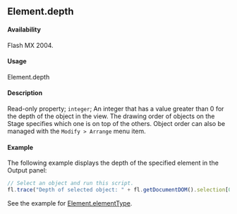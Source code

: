 ## Element.depth

#### Availability

Flash MX 2004.

#### Usage

Element.depth

#### Description

Read-only property; `integer`; An integer that has a value greater than 0 for the depth of the object in the view. The drawing order of objects on the Stage specifies which one is on top of the others. Object order can also be managed with the `Modify > Arrange` menu item.

#### Example

The following example displays the depth of the specified element in the Output panel:

```javascript
// Select an object and run this script.
fl.trace("Depth of selected object: " + fl.getDocumentDOM().selection[0].depth);
```

See the example for [Element.elementType](../Element_object/Element1.md).
